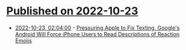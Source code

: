 # [Published on 2022-10-23](index.md)

* [2022-10-23, 02:04:00](https://mobile.slashdot.org/story/22/10/21/2232234/pressuring-apple-to-fix-texting-googles-android-will-force-iphone-users-to-read-descriptions-of-reaction-emojis?utm_source=rss1.0mainlinkanon&utm_medium=feed) - [Pressuring Apple to Fix Texting, Google's Android Will Force iPhone Users to Read Descriptions of Reaction Emojis](https://mobile.slashdot.org/story/22/10/21/2232234/pressuring-apple-to-fix-texting-googles-android-will-force-iphone-users-to-read-descriptions-of-reaction-emojis?utm_source=rss1.0mainlinkanon&utm_medium=feed)
